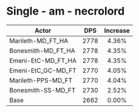 # Single - am - necrolord
| Actor | DPS | Increase |
|---|:---:|:---:|
|Marileth-MD_FT_HA|2778|4.36%|
|Bonesmith-MD_FT_HA|2778|4.35%|
|Emeni-EtC-MD_FT_HA|2778|4.35%|
|Emeni-EtC_GC-MD_FT|2770|4.05%|
|Marileth-PPS-MD_FT|2770|4.04%|
|Bonesmith-SS-MD_FT|2730|2.52%|
|Base|2662|0.00%|
